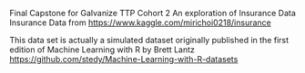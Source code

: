 Final Capstone for Galvanize TTP Cohort 2
An exploration of Insurance Data
Insurance Data from https://www.kaggle.com/mirichoi0218/insurance

This data set is actually a simulated dataset originally published in the first edition of Machine Learning with R by Brett Lantz 
https://github.com/stedy/Machine-Learning-with-R-datasets

